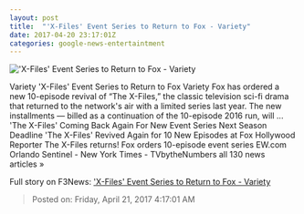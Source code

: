 ```yaml
---
layout: post
title:  "'X-Files' Event Series to Return to Fox - Variety"
date: 2017-04-20 23:17:01Z
categories: google-news-entertaintment
---
```


!['X-Files' Event Series to Return to Fox - Variety](https://pmcvariety.files.wordpress.com/2016/01/x-files_1005_081115_sc4243pt_0095_fdj1_hires2.jpg?w=1000&h=750&crop=1)

Variety 'X-Files' Event Series to Return to Fox Variety Fox has ordered a new 10-episode revival of “The X-Files,” the classic television sci-fi drama that returned to the network's air with a limited series last year. The new installments — billed as a continuation of the 10-episode 2016 run, will ... 'The X-Files' Coming Back Again For New Event Series Next Season Deadline 'The X-Files' Revived Again for 10 New Episodes at Fox Hollywood Reporter The X-Files returns! Fox orders 10-episode event series EW.com Orlando Sentinel - New York Times - TVbytheNumbers all 130 news articles »


Full story on F3News: ['X-Files' Event Series to Return to Fox - Variety](http://www.f3nws.com/n/p4XxXH)

> Posted on: Friday, April 21, 2017 4:17:01 AM
